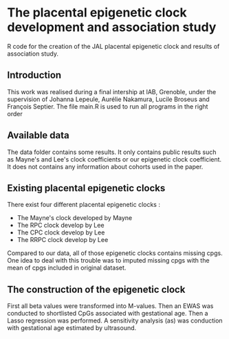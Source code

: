 # The placental epigenetic clock development and association study
R code for the creation of the JAL placental epigenetic clock and results of association study. 

## Introduction 
This work was realised during a final intership at IAB, Grenoble, under the supervision of Johanna Lepeule, Aurélie Nakamura, Lucile Broseus and François Septier. 
The file main.R is used to run all programs in the right order 

## Available data 

The data folder contains some results. 
It only contains public results such as Mayne's and Lee's clock coefficients or our epigenetic clock coefficient. 
It does not contains any information about cohorts used in the paper. 

## Existing placental epigenetic clocks 

There exist four different placental epigenetic clocks : 
- The Mayne's clock developed by Mayne 
- The RPC clock develop by Lee 
- The CPC clock develop by Lee 
- The RRPC clock develop by Lee 

Compared to our data, all of those epigenetic clocks contains missing cpgs. 
One idea to deal with this trouble was to imputed missing cpgs with the mean of cpgs included in original dataset. 

## The construction of the epigenetic clock 

First all beta values were transformed into M-values. 
Then an EWAS was conducted to shortlisted CpGs associated with gestational age. 
Then a Lasso regression was performed. 
A sensitivity analysis (as) was conduction with gestational age estimated by ultrasound.  


